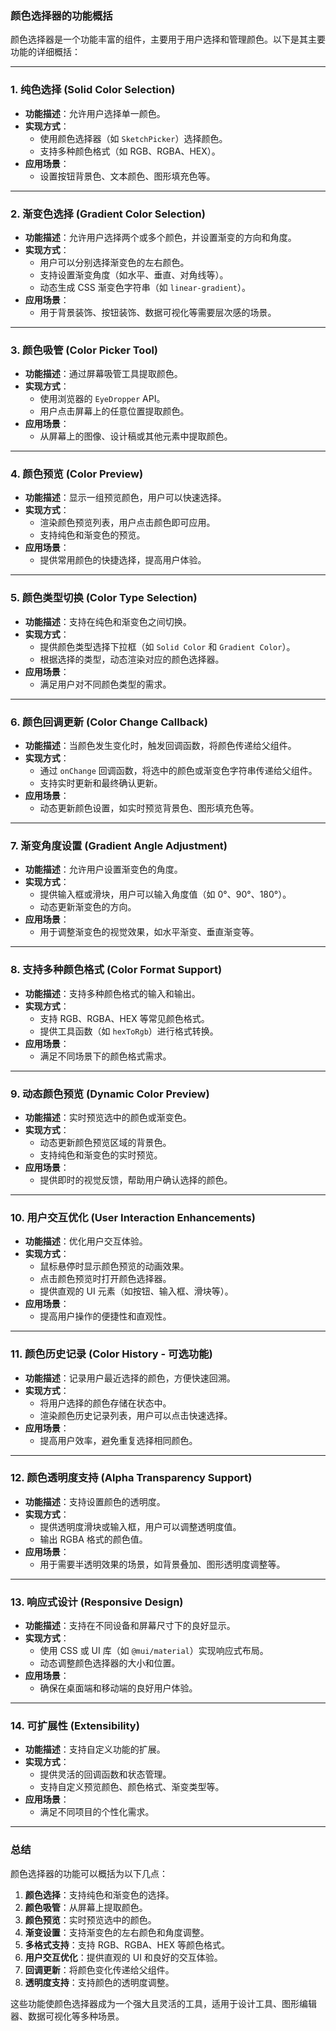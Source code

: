 ### **颜色选择器的功能概括**

颜色选择器是一个功能丰富的组件，主要用于用户选择和管理颜色。以下是其主要功能的详细概括：

---

### **1. 纯色选择 (Solid Color Selection)**
- **功能描述**：允许用户选择单一颜色。
- **实现方式**：
  - 使用颜色选择器（如 `SketchPicker`）选择颜色。
  - 支持多种颜色格式（如 RGB、RGBA、HEX）。
- **应用场景**：
  - 设置按钮背景色、文本颜色、图形填充色等。

---

### **2. 渐变色选择 (Gradient Color Selection)**
- **功能描述**：允许用户选择两个或多个颜色，并设置渐变的方向和角度。
- **实现方式**：
  - 用户可以分别选择渐变色的左右颜色。
  - 支持设置渐变角度（如水平、垂直、对角线等）。
  - 动态生成 CSS 渐变色字符串（如 `linear-gradient`）。
- **应用场景**：
  - 用于背景装饰、按钮装饰、数据可视化等需要层次感的场景。

---

### **3. 颜色吸管 (Color Picker Tool)**
- **功能描述**：通过屏幕吸管工具提取颜色。
- **实现方式**：
  - 使用浏览器的 `EyeDropper` API。
  - 用户点击屏幕上的任意位置提取颜色。
- **应用场景**：
  - 从屏幕上的图像、设计稿或其他元素中提取颜色。

---

### **4. 颜色预览 (Color Preview)**
- **功能描述**：显示一组预览颜色，用户可以快速选择。
- **实现方式**：
  - 渲染颜色预览列表，用户点击颜色即可应用。
  - 支持纯色和渐变色的预览。
- **应用场景**：
  - 提供常用颜色的快捷选择，提高用户体验。

---

### **5. 颜色类型切换 (Color Type Selection)**
- **功能描述**：支持在纯色和渐变色之间切换。
- **实现方式**：
  - 提供颜色类型选择下拉框（如 `Solid Color` 和 `Gradient Color`）。
  - 根据选择的类型，动态渲染对应的颜色选择器。
- **应用场景**：
  - 满足用户对不同颜色类型的需求。

---

### **6. 颜色回调更新 (Color Change Callback)**
- **功能描述**：当颜色发生变化时，触发回调函数，将颜色传递给父组件。
- **实现方式**：
  - 通过 `onChange` 回调函数，将选中的颜色或渐变色字符串传递给父组件。
  - 支持实时更新和最终确认更新。
- **应用场景**：
  - 动态更新颜色设置，如实时预览背景色、图形填充色等。

---

### **7. 渐变角度设置 (Gradient Angle Adjustment)**
- **功能描述**：允许用户设置渐变色的角度。
- **实现方式**：
  - 提供输入框或滑块，用户可以输入角度值（如 0°、90°、180°）。
  - 动态更新渐变色的方向。
- **应用场景**：
  - 用于调整渐变色的视觉效果，如水平渐变、垂直渐变等。

---

### **8. 支持多种颜色格式 (Color Format Support)**
- **功能描述**：支持多种颜色格式的输入和输出。
- **实现方式**：
  - 支持 RGB、RGBA、HEX 等常见颜色格式。
  - 提供工具函数（如 `hexToRgb`）进行格式转换。
- **应用场景**：
  - 满足不同场景下的颜色格式需求。

---

### **9. 动态颜色预览 (Dynamic Color Preview)**
- **功能描述**：实时预览选中的颜色或渐变色。
- **实现方式**：
  - 动态更新颜色预览区域的背景色。
  - 支持纯色和渐变色的实时预览。
- **应用场景**：
  - 提供即时的视觉反馈，帮助用户确认选择的颜色。

---

### **10. 用户交互优化 (User Interaction Enhancements)**
- **功能描述**：优化用户交互体验。
- **实现方式**：
  - 鼠标悬停时显示颜色预览的动画效果。
  - 点击颜色预览时打开颜色选择器。
  - 提供直观的 UI 元素（如按钮、输入框、滑块等）。
- **应用场景**：
  - 提高用户操作的便捷性和直观性。

---

### **11. 颜色历史记录 (Color History - 可选功能)**
- **功能描述**：记录用户最近选择的颜色，方便快速回溯。
- **实现方式**：
  - 将用户选择的颜色存储在状态中。
  - 渲染颜色历史记录列表，用户可以点击快速选择。
- **应用场景**：
  - 提高用户效率，避免重复选择相同颜色。

---

### **12. 颜色透明度支持 (Alpha Transparency Support)**
- **功能描述**：支持设置颜色的透明度。
- **实现方式**：
  - 提供透明度滑块或输入框，用户可以调整透明度值。
  - 输出 RGBA 格式的颜色值。
- **应用场景**：
  - 用于需要半透明效果的场景，如背景叠加、图形透明度调整等。

---

### **13. 响应式设计 (Responsive Design)**
- **功能描述**：支持在不同设备和屏幕尺寸下的良好显示。
- **实现方式**：
  - 使用 CSS 或 UI 库（如 `@mui/material`）实现响应式布局。
  - 动态调整颜色选择器的大小和位置。
- **应用场景**：
  - 确保在桌面端和移动端的良好用户体验。

---

### **14. 可扩展性 (Extensibility)**
- **功能描述**：支持自定义功能的扩展。
- **实现方式**：
  - 提供灵活的回调函数和状态管理。
  - 支持自定义预览颜色、颜色格式、渐变类型等。
- **应用场景**：
  - 满足不同项目的个性化需求。

---

### **总结**

颜色选择器的功能可以概括为以下几点：
1. **颜色选择**：支持纯色和渐变色的选择。
2. **颜色吸管**：从屏幕上提取颜色。
3. **颜色预览**：实时预览选中的颜色。
4. **渐变设置**：支持渐变色的左右颜色和角度调整。
5. **多格式支持**：支持 RGB、RGBA、HEX 等颜色格式。
6. **用户交互优化**：提供直观的 UI 和良好的交互体验。
7. **回调更新**：将颜色变化传递给父组件。
8. **透明度支持**：支持颜色的透明度调整。

这些功能使颜色选择器成为一个强大且灵活的工具，适用于设计工具、图形编辑器、数据可视化等多种场景。
